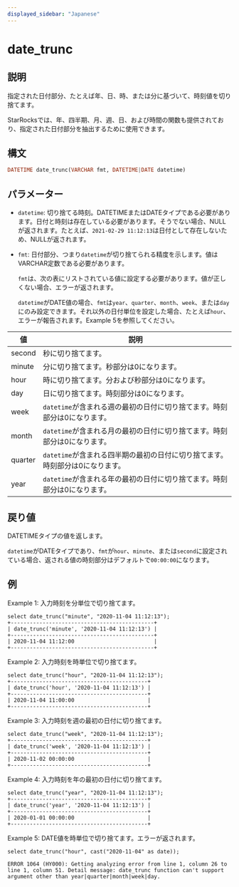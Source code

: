 ```yaml
---
displayed_sidebar: "Japanese"
---
```


# date_trunc

## 説明

指定された日付部分、たとえば年、日、時、または分に基づいて、時刻値を切り捨てます。

StarRocksでは、年、四半期、月、週、日、および時間の関数も提供されており、指定された日付部分を抽出するために使用できます。

## 構文

```Haskell
DATETIME date_trunc(VARCHAR fmt, DATETIME|DATE datetime)
```

## パラメーター

- `datetime`: 切り捨てる時刻。DATETIMEまたはDATEタイプである必要があります。日付と時刻は存在している必要があります。そうでない場合、NULLが返されます。たとえば、`2021-02-29 11:12:13`は日付として存在しないため、NULLが返されます。

- `fmt`: 日付部分、つまり`datetime`が切り捨てられる精度を示します。値はVARCHAR定数である必要があります。

  `fmt`は、次の表にリストされている値に設定する必要があります。値が正しくない場合、エラーが返されます。

  `datetime`がDATE値の場合、`fmt`は`year`、`quarter`、`month`、`week`、または`day`にのみ設定できます。それ以外の日付単位を設定した場合、たとえば`hour`、エラーが報告されます。Example 5を参照してください。

| 値      | 説明                                                         |
| ------- | ------------------------------------------------------------ |
| second  | 秒に切り捨てます。                                           |
| minute  | 分に切り捨てます。秒部分は0になります。                       |
| hour    | 時に切り捨てます。分および秒部分は0になります。               |
| day     | 日に切り捨てます。時刻部分は0になります。                     |
| week    | `datetime`が含まれる週の最初の日付に切り捨てます。時刻部分は0になります。 |
| month   | `datetime`が含まれる月の最初の日付に切り捨てます。時刻部分は0になります。 |
| quarter | `datetime`が含まれる四半期の最初の日付に切り捨てます。時刻部分は0になります。 |
| year    | `datetime`が含まれる年の最初の日付に切り捨てます。時刻部分は0になります。 |

## 戻り値

DATETIMEタイプの値を返します。

`datetime`がDATEタイプであり、`fmt`が`hour`、`minute`、または`second`に設定されている場合、返される値の時刻部分はデフォルトで`00:00:00`になります。

## 例

Example 1: 入力時刻を分単位で切り捨てます。

```Plain
select date_trunc("minute", "2020-11-04 11:12:13");
+---------------------------------------------+
| date_trunc('minute', '2020-11-04 11:12:13') |
+---------------------------------------------+
| 2020-11-04 11:12:00                         |
+---------------------------------------------+
```

Example 2: 入力時刻を時単位で切り捨てます。

```Plain
select date_trunc("hour", "2020-11-04 11:12:13");
+-------------------------------------------+
| date_trunc('hour', '2020-11-04 11:12:13') |
+-------------------------------------------+
| 2020-11-04 11:00:00                       |
+-------------------------------------------+
```

Example 3: 入力時刻を週の最初の日付に切り捨てます。

```Plain
select date_trunc("week", "2020-11-04 11:12:13");
+-------------------------------------------+
| date_trunc('week', '2020-11-04 11:12:13') |
+-------------------------------------------+
| 2020-11-02 00:00:00                       |
+-------------------------------------------+
```

Example 4: 入力時刻を年の最初の日付に切り捨てます。

```Plain
select date_trunc("year", "2020-11-04 11:12:13");
+-------------------------------------------+
| date_trunc('year', '2020-11-04 11:12:13') |
+-------------------------------------------+
| 2020-01-01 00:00:00                       |
+-------------------------------------------+
```

Example 5: DATE値を時単位で切り捨てます。エラーが返されます。

```Plain
select date_trunc("hour", cast("2020-11-04" as date));

ERROR 1064 (HY000): Getting analyzing error from line 1, column 26 to line 1, column 51. Detail message: date_trunc function can't support argument other than year|quarter|month|week|day.
```